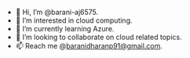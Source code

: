 - 👋 Hi, I’m @barani-aj6575.
- 👀 I’m interested in cloud computing.
- 🌱 I’m currently learning Azure.
- 💞️ I’m looking to collaborate on cloud related topics.
- 📫 Reach me @baranidharanp91@gmail.com.

<!---
barani-aj6575/barani-aj6575 is a ✨ special ✨ repository because its `README.md` (this file) appears on your GitHub profile.
You can click the Preview link to take a look at your changes.
--->
